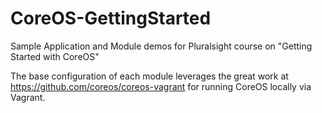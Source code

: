 # CoreOS-GettingStarted
Sample Application and Module demos for Pluralsight course on "Getting Started with CoreOS"

The base configuration of each module leverages the great work at https://github.com/coreos/coreos-vagrant for running CoreOS locally via Vagrant.
